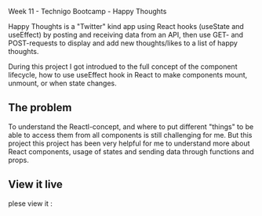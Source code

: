 Week 11 - Technigo Bootcamp - Happy Thoughts

Happy Thoughts is a "Twitter" kind app using React hooks (useState and useEffect) by posting and receiving data from an API, then use GET- and POST-requests to display and add new thoughts/likes to a list of happy thoughts. 

During this project I got introdued to the full concept of the component lifecycle, how to use useEffect hook in React to make  components mount, unmount, or when state changes.

## The problem

To understand the Reactl-concept, and where to put different "things" to be able to access them from all components is still challenging for me. But this project this project has been very helpful for me to understand more about React components, usage of states and sending data through functions and props.

## View it live

plese view it : 
